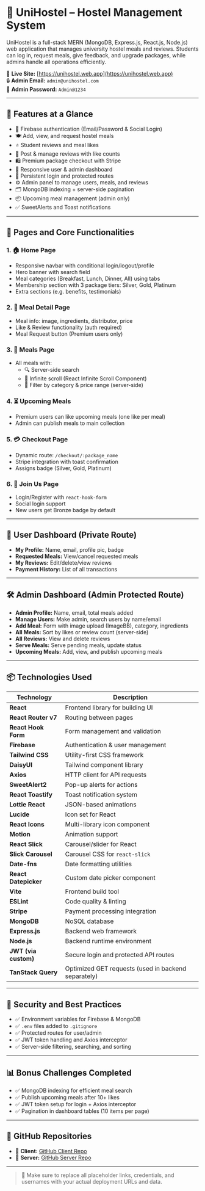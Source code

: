# 🏨 UniHostel – Hostel Management System

UniHostel is a full-stack MERN (MongoDB, Express.js, React.js, Node.js) web application that manages university hostel meals and reviews. Students can log in, request meals, give feedback, and upgrade packages, while admins handle all operations efficiently.

🔗 **Live Site:** [https://unihostel.web.app](https://unihostel.web.app)  
🔒 **Admin Email:** `admin@unihostel.com`  
🔑 **Admin Password:** `Admin@1234`

---

## 🚀 Features at a Glance

- 🔐 Firebase authentication (Email/Password & Social Login)
- 🍽️ Add, view, and request hostel meals
- ⭐ Student reviews and meal likes
- 💬 Post & manage reviews with like counts
- 🛍️ Premium package checkout with Stripe
- 👤 Responsive user & admin dashboard
- 🔄 Persistent login and protected routes
- ⚙️ Admin panel to manage users, meals, and reviews
- 🗂️ MongoDB indexing + server-side pagination
- 📦 Upcoming meal management (admin only)
- ✅ SweetAlerts and Toast notifications

---

## 📄 Pages and Core Functionalities

### 1. 🏠 Home Page
- Responsive navbar with conditional login/logout/profile
- Hero banner with search field
- Meal categories (Breakfast, Lunch, Dinner, All) using tabs
- Membership section with 3 package tiers: Silver, Gold, Platinum
- Extra sections (e.g. benefits, testimonials)

### 2. 🍲 Meal Detail Page
- Meal info: image, ingredients, distributor, price
- Like & Review functionality (auth required)
- Meal Request button (Premium users only)

### 3. 🍛 Meals Page
- All meals with:
  - 🔍 Server-side search
  - 🔄 Infinite scroll (React Infinite Scroll Component)
  - 🎯 Filter by category & price range (server-side)

### 4. ⏳ Upcoming Meals
- Premium users can like upcoming meals (one like per meal)
- Admin can publish meals to main collection

### 5. 💳 Checkout Page
- Dynamic route: `/checkout/:package_name`
- Stripe integration with toast confirmation
- Assigns badge (Silver, Gold, Platinum)

### 6. 👥 Join Us Page
- Login/Register with `react-hook-form`
- Social login support
- New users get Bronze badge by default

---

## 👤 User Dashboard (Private Route)

- **My Profile:** Name, email, profile pic, badge
- **Requested Meals:** View/cancel requested meals
- **My Reviews:** Edit/delete/view reviews
- **Payment History:** List of all transactions

---

## 🛠️ Admin Dashboard (Admin Protected Route)

- **Admin Profile:** Name, email, total meals added
- **Manage Users:** Make admin, search users by name/email
- **Add Meal:** Form with image upload (ImageBB), category, ingredients
- **All Meals:** Sort by likes or review count (server-side)
- **All Reviews:** View and delete reviews
- **Serve Meals:** Serve pending meals, update status
- **Upcoming Meals:** Add, view, and publish upcoming meals

---

## 📦 Technologies Used

| Technology             | Description                                           |
|------------------------|-------------------------------------------------------|
| **React**              | Frontend library for building UI                     |
| **React Router v7**    | Routing between pages                                |
| **React Hook Form**    | Form management and validation                       |
| **Firebase**           | Authentication & user management                     |
| **Tailwind CSS**       | Utility-first CSS framework                          |
| **DaisyUI**            | Tailwind component library                           |
| **Axios**              | HTTP client for API requests                         |
| **SweetAlert2**        | Pop-up alerts for actions                            |
| **React Toastify**     | Toast notification system                            |
| **Lottie React**       | JSON-based animations                                |
| **Lucide**             | Icon set for React                                   |
| **React Icons**        | Multi-library icon component                         |
| **Motion**             | Animation support                                    |
| **React Slick**        | Carousel/slider for React                            |
| **Slick Carousel**     | Carousel CSS for `react-slick`                       |
| **Date-fns**           | Date formatting utilities                            |
| **React Datepicker**   | Custom date picker component                         |
| **Vite**               | Frontend build tool                                  |
| **ESLint**             | Code quality & linting                               |
| **Stripe**             | Payment processing integration                       |
| **MongoDB**            | NoSQL database                                       |
| **Express.js**         | Backend web framework                                |
| **Node.js**            | Backend runtime environment                          |
| **JWT (via custom)**   | Secure login and protected API routes                |
| **TanStack Query**     | Optimized GET requests (used in backend separately)  |

---

## 🔐 Security and Best Practices

- ✅ Environment variables for Firebase & MongoDB
- ✅ `.env` files added to `.gitignore`
- ✅ Protected routes for user/admin
- ✅ JWT token handling and Axios interceptor
- ✅ Server-side filtering, searching, and sorting

---

## 📊 Bonus Challenges Completed

- ✅ MongoDB indexing for efficient meal search
- ✅ Publish upcoming meals after 10+ likes
- ✅ JWT token setup for login + Axios interceptor
- ✅ Pagination in dashboard tables (10 items per page)

---

## 📁 GitHub Repositories

- 🔗 **Client:** [GitHub Client Repo](https://github.com/your-username/unihostel-client)
- 🔗 **Server:** [GitHub Server Repo](https://github.com/your-username/unihostel-server)

---

> 🔄 Make sure to replace all placeholder links, credentials, and usernames with your actual deployment URLs and data.
